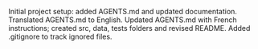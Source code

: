 Initial project setup: added AGENTS.md and updated documentation.
Translated AGENTS.md to English.
Updated AGENTS.md with French instructions; created src, data, tests folders and revised README.
Added .gitignore to track ignored files.
